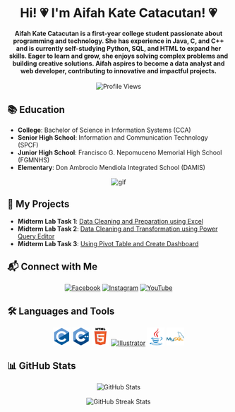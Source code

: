 <h1 align="center"> Hi! 💗 I'm Aifah Kate Catacutan! 💗 </h1>
<h4 align="center">
Aifah Kate Catacutan is a first-year college student passionate about programming and technology. She has experience in Java, C, and C++ and is currently self-studying Python, SQL, and HTML to expand her skills. Eager to learn and grow, she enjoys solving complex problems and building creative solutions. Aifah aspires to become a data analyst and web developer, contributing to innovative and impactful projects.
</h4>

<p align="center"> 
  <img src="https://komarev.com/ghpvc/?username=aening&label=Profile%20views&color=0e75b6&style=flat" alt="Profile Views" />
</p>

## 📚 Education  
- **College**: Bachelor of Science in Information Systems (CCA)  
- **Senior High School**: Information and Communication Technology (SPCF)  
- **Junior High School**: Francisco G. Nepomuceno Memorial High School (FGMNHS)  
- **Elementary**: Don Ambrocio Mendiola Integrated School (DAMIS)  


<p align="center">
  <img align="center" alt="gif" width="400" src="https://i.pinimg.com/originals/ad/ad/79/adad79ab8693e3f4d5866243ff3ef4f4.gif">
</p>

## 📂 My Projects  
- **Midterm Lab Task 1**: [Data Cleaning and Preparation using Excel](https://github.com/aening/EDM-PROJECTS-Kate/tree/main/Midterm%20Lab%20Task%201)
- **Midterm Lab Task 2**: [Data Cleaning and Transformation using Power Query Editor](https://github.com/aening/EDM-PROJECTS-Kate/tree/main/Midterm%20Lab%20Task%202)
- **Midterm Lab Task 3**: [Using Pivot Table and Create Dashboard](https://github.com/aening/EDM-PROJECTS-Kate/tree/main/Midterm%20Lab%20Task%203)

## 📬 Connect with Me  
<p align="center">
  <a href="https://www.facebook.com/kateacatacutan28" target="_blank"><img align="center" src="https://raw.githubusercontent.com/rahuldkjain/github-profile-readme-generator/master/src/images/icons/Social/facebook.svg" alt="Facebook" height="30" width="40" /></a>
  <a href="https://instagram.com/aeaocn" target="_blank"><img align="center" src="https://raw.githubusercontent.com/rahuldkjain/github-profile-readme-generator/master/src/images/icons/Social/instagram.svg" alt="Instagram" height="30" width="40" /></a>
  <a href="https://www.youtube.com/@aeningcodes" target="_blank"><img align="center" src="https://raw.githubusercontent.com/rahuldkjain/github-profile-readme-generator/master/src/images/icons/Social/youtube.svg" alt="YouTube" height="30" width="40" /></a>
</p>

## 🛠 Languages and Tools  
<p align="center"> 
  <a href="https://www.cprogramming.com/" target="_blank"><img src="https://raw.githubusercontent.com/devicons/devicon/master/icons/c/c-original.svg" alt="C" width="40" height="40"/></a> 
  <a href="https://www.w3schools.com/cpp/" target="_blank"><img src="https://raw.githubusercontent.com/devicons/devicon/master/icons/cplusplus/cplusplus-original.svg" alt="C++" width="40" height="40"/></a> 
  <a href="https://www.w3.org/html/" target="_blank"><img src="https://raw.githubusercontent.com/devicons/devicon/master/icons/html5/html5-original-wordmark.svg" alt="HTML5" width="40" height="40"/></a> 
  <a href="https://www.adobe.com/in/products/illustrator.html" target="_blank"><img src="https://www.vectorlogo.zone/logos/adobe_illustrator/adobe_illustrator-icon.svg" alt="Illustrator" width="40" height="40"/></a> 
  <a href="https://www.java.com" target="_blank"><img src="https://raw.githubusercontent.com/devicons/devicon/master/icons/java/java-original.svg" alt="Java" width="40" height="40"/></a> 
  <a href="https://www.mysql.com/" target="_blank"><img src="https://raw.githubusercontent.com/devicons/devicon/master/icons/mysql/mysql-original-wordmark.svg" alt="MySQL" width="40" height="40"/></a> 
</p>

## 📊 GitHub Stats  
<p align="center">
  <img align="center" src="https://github-readme-stats.vercel.app/api?username=aening&show_icons=true&locale=en" alt="GitHub Stats" />
</p>

<p align="center">
  <img align="center" src="https://github-readme-streak-stats.herokuapp.com/?user=aening" alt="GitHub Streak Stats" />
</p>

    
